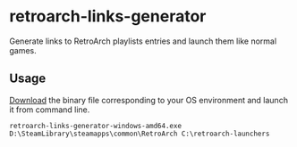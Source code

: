 # retroarch-links-generator

Generate links to RetroArch playlists entries and launch them like normal games.

## Usage

[Download](https://github.com/memob0x/retroarch-links-generator/releases) the binary file corresponding to your OS environment and launch it from command line.

```console
retroarch-links-generator-windows-amd64.exe D:\SteamLibrary\steamapps\common\RetroArch C:\retroarch-launchers
``` 